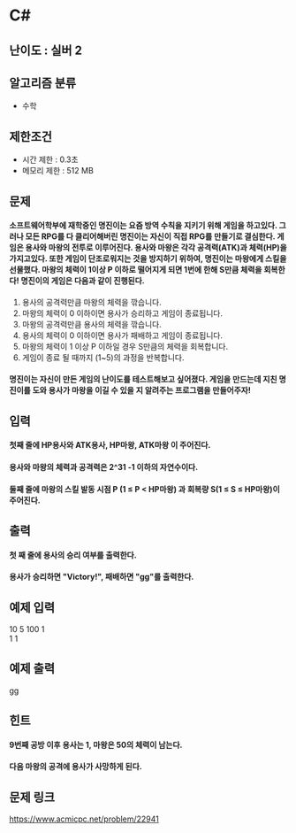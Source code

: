 # C#

## 난이도 : 실버 2

## 알고리즘 분류
  - 수학

## 제한조건
  - 시간 제한 : 0.3초
  - 메모리 제한 : 512 MB

## 문제
#### 소프트웨어학부에 재학중인 명진이는 요즘 방역 수칙을 지키기 위해 게임을 하고있다. 그러나 모든 RPG를 다 클리어해버린 명진이는 자신이 직접 RPG를 만들기로 결심한다. 게임은 용사와 마왕의 전투로 이루어진다. 용사와 마왕은 각각 공격력(ATK)과 체력(HP)을 가지고있다. 또한 게임이 단조로워지는 것을 방지하기 위하여, 명진이는 마왕에게 스킬을 선물했다. 마왕의 체력이 1이상 P 이하로 떨어지게 되면 1번에 한해 S만큼 체력을 회복한다! 명진이의 게임은 다음과 같이 진행된다.
  1. 용사의 공격력만큼 마왕의 체력을 깎습니다.
  2. 마왕의 체력이 0 이하이면 용사가 승리하고 게임이 종료됩니다.
  3. 마왕의 공격력만큼 용사의 체력을 깎습니다.
  4. 용사의 체력이 0 이하이면 용사가 패배하고 게임이 종료됩니다.
  5. 마왕의 체력이 1 이상 P 이하일 경우 S만큼의 체력을 회복합니다.
  6. 게임이 종료 될 때까지 (1~5)의 과정을 반복합니다.
#### 명진이는 자신이 만든 게임의 난이도를 테스트해보고 싶어졌다. 게임을 만드는데 지친 명진이를 도와 용사가 마왕을 이길 수 있을 지 알려주는 프로그램을 만들어주자!

## 입력
#### 첫째 줄에 HP용사와 ATK용사, HP마왕, ATK마왕 이 주어진다.
#### 용사와 마왕의 체력과 공격력은 2^31 -1 이하의 자연수이다.
#### 둘째 줄에 마왕의 스킬 발동 시점 P (1 ≤ P < HP마왕) 과 회복량 S(1 ≤ S ≤ HP마왕)이 주어진다.

## 출력
#### 첫 째 줄에 용사의 승리 여부를 출력한다.
#### 용사가 승리하면 "Victory!", 패배하면 "gg"를 출력한다.

## 예제 입력
10 5 100 1<br/>
1 1<br/>

## 예제 출력
gg<br/>

## 힌트
#### 9번째 공방 이후 용사는 1, 마왕은 50의 체력이 남는다.
#### 다음 마왕의 공격에 용사가 사망하게 된다.

## 문제 링크
https://www.acmicpc.net/problem/22941
